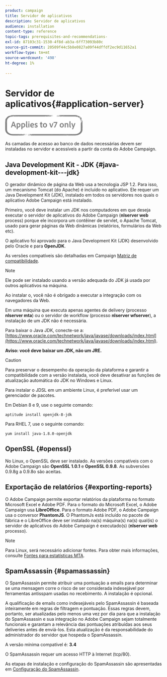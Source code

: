 ```yaml
---
product: campaign
title: Servidor de aplicativos
description: Servidor de aplicativos
audience: installation
content-type: reference
topic-tags: prerequisites-and-recommendations-
exl-id: 87103c31-1530-4f8d-ab3a-6ff73093b80c
source-git-commit: 20509f44c5b8e0827a09f44dffdf2ec9d11652a1
workflow-type: tm+mt
source-wordcount: '498'
ht-degree: 1%

---
```


# Servidor de aplicativos{#application-server}

![](../../assets/v7-only.svg)

As camadas de acesso ao banco de dados necessárias devem ser instaladas no servidor e acessíveis a partir da conta do Adobe Campaign.

## Java Development Kit - JDK {#java-development-kit---jdk}

O gerador dinâmico de página da Web usa a tecnologia JSP 1.2. Para isso, um mecanismo Tomcat (do Apache) é incluído no aplicativo. Ele requer um Java Development Kit (JDK), instalado em todos os servidores nos quais o aplicativo Adobe Campaign está instalado.

Primeiro, você deve instalar um JDK nos computadores em que deseja executar o servidor de aplicativos do Adobe Campaign (**nlserver web** process) porque ele incorpora um contêiner de servlet, o Apache Tomcat, usado para gerar páginas da Web dinâmicas (relatórios, formulários da Web etc).

O aplicativo foi aprovado para o Java Development Kit (JDK) desenvolvido pelo Oracle e para **OpenJDK**.

As versões compatíveis são detalhadas em Campaign [Matriz de compatibilidade](../../rn/using/compatibility-matrix.md).

>[!NOTE]
>
>Ele pode ser instalado usando a versão adequada do JDK já usada por outros aplicativos na máquina.
>  
>Ao instalar o, você não é obrigado a executar a integração com os navegadores da Web.
>
>Em uma máquina que executa apenas agentes de delivery (processo **nlserver mta**) ou o servidor de workflow (processo **nlserver wfserver**), a instalação de um JDK não é necessária.

Para baixar o Java JDK, conecte-se a: [https://www.oracle.com/technetwork/java/javase/downloads/index.html](https://www.oracle.com/technetwork/java/javase/downloads/index.html).

**Aviso: você deve baixar um JDK, não um JRE.**

>[!CAUTION]
>
>Para preservar o desempenho da operação da plataforma e garantir a compatibilidade com a versão instalada, você deve desativar as funções de atualização automática do JDK no Windows e Linux.

Para instalar o JDSL em um ambiente Linux, é preferível usar um gerenciador de pacotes.

Em Debian 8 e 9, use o seguinte comando:

```
aptitude install openjdk-8-jdk
```

Para RHEL 7, use o seguinte comando:

```
yum install java-1.8.0-openjdk
```

## OpenSSL {#openssl}

No Linux, o OpenSSL deve ser instalado. As versões compatíveis com o Adobe Campaign são **OpenSSL 1.0.1** e **OpenSSL 0.9.8**. As subversões 0.9.8g a 0.9.8o são aceitas.

## Exportação de relatórios {#exporting-reports}

O Adobe Campaign permite exportar relatórios da plataforma no formato Microsoft Excel e Adobe PDF. Para o formato do Microsoft Excel, o Adobe Campaign usa **LibreOffice**. Para o formato Adobe PDF, o Adobe Campaign usa o conversor **PhantomJS**. O PhantomJs está incluído no pacote de fábrica e o LibreOffice deve ser instalado na(s) máquina(s) na(s) qual(is) o servidor de aplicativos do Adobe Campaign é executado(s) (**nlserver web** processo).

>[!NOTE]
>
>Para Linux, será necessário adicionar fontes. Para obter mais informações, consulte [Fontes para estatísticas MTA](../../installation/using/prerequisites-of-campaign-installation-in-linux.md#fonts-for-mta-statistics).

## SpamAssassin {#spamassassin}

O SpamAssassin permite atribuir uma pontuação a emails para determinar se uma mensagem corre o risco de ser considerada indesejável por ferramentas antisspam usadas no recebimento. A instalação é opcional.

A qualificação de emails como indesejáveis pelo SpamAssassin é baseada inteiramente em regras de filtragem e pontuação. Essas regras devem, portanto, ser atualizadas pelo menos uma vez por dia para que a instalação do SpamAssassin e sua integração no Adobe Campaign sejam totalmente funcionais e garantam a relevância das pontuações atribuídas aos seus deliveries antes de enviá-los. Esta atualização é da responsabilidade do administrador do servidor que hospeda o SpamAssassin.

A versão mínima compatível é: **3.4**

O SpamAssassin requer um acesso HTTP à Internet (tcp/80).

As etapas de instalação e configuração do SpamAssassin são apresentadas em [Configuração do SpamAssassin](../../installation/using/configuring-spamassassin.md).
